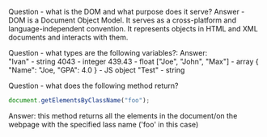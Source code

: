 Question - what is the DOM and what purpose does it serve?
Answer - DOM is a Document Object Model.  It serves as a cross-platform and language-independent convention.  It represents objects in HTML and XML documents and interacts with them. 

Question - what types are the following variables?:
Answer:    
    "Ivan" - string
    4043 - integer
    439.43 - float
    ["Joe", "John", "Max"] - array
    { "Name": "Joe, "GPA": 4.0 } - JS object
    "Test" - string

Question -  what does the following method return?
```javascript
document.getElementsByClassName("foo"); 
```
Answer: this method returns all the elements in the document/on the webpage with the specified lass name ('foo' in this case)

